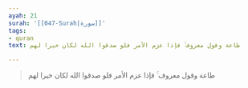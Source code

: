 ```yaml
---
ayah: 21
surah: '[[047-Surah|سورة]]'
tags:
- quran
text: طاعة وقول معروف ۚ فإذا عزم الأمر فلو صدقوا الله لكان خيرا لهم

---
```

> طاعة وقول معروف ۚ فإذا عزم الأمر فلو صدقوا الله لكان خيرا لهم
